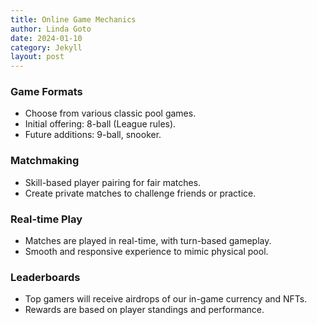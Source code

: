 ```yaml
---
title: Online Game Mechanics
author: Linda Goto
date: 2024-01-10
category: Jekyll
layout: post
---
```



### Game Formats
- Choose from various classic pool games.
- Initial offering: 8-ball (League rules).
- Future additions: 9-ball, snooker.

### Matchmaking
- Skill-based player pairing for fair matches.
- Create private matches to challenge friends or practice. 

### Real-time Play
- Matches are played in real-time, with turn-based gameplay. 
- Smooth and responsive experience to mimic physical pool. 

### Leaderboards
- Top gamers will receive airdrops of our in-game currency and NFTs.
- Rewards are based on player standings and performance.
